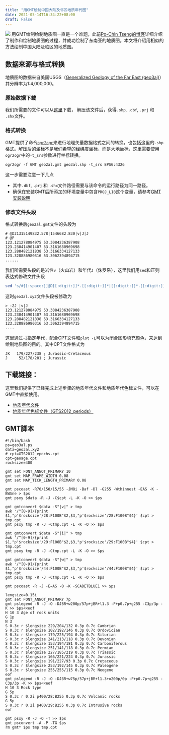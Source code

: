 ```yaml
---
title: "用GMT绘制中国大陆及邻区地质年代图"
date: 2021-05-14T16:34:22+08:00
draft: False
---
```


![](/img/gmt-map/geo3al.png)
用GMT绘制绘制地质图一直是一个难题，此前[Po-Chin Tseng的博客](https://jimmytseng79.github.io/GMT5_tutorials/geology_map.html)详细介绍了制作和绘制地质图的过程，并成功绘制了东南亚的地质图。本文将介绍用相似的方法绘制中国大陆及临区的地质图。

<!--more-->
## 数据来源与格式转换
地质图的数据来自美国USGS（[Generalized Geology of the Far East (geo3al)](https://catalog.data.gov/dataset/generalized-geology-of-the-far-east-geo3al)）其分辨率为1:4,000,000。

### 原始数据下载
我们所需要的文件可以从[这里](https://certmapper.cr.usgs.gov/data/we/ofr97470f/spatial/shape/geo3al.zip)下载，
解压该文件后，获得`.shp`, `.dbf`, `.prj` 和 `.shx`文件。

### 格式转换
GMT提供了命令[`ogr2ogr`](https://docs.gmt-china.org/latest/table/ogr2ogr/)来进行地理矢量数据格式之间的转换，也包括这里的`.shp`格式。解压后的坐标不是我们希望的经纬度坐标，而是大地坐标，这里需要使用`ogr2ogr`中的`-t_srs`参数进行坐标转换。

```
ogr2ogr -f GMT geo2al.gmt geo3al.shp -t_srs EPSG:4326
```

这一步需要注意一下几点
- 其中`.dbf`, `.prj` 和 `.shx`文件路径需要与该命令的运行路径为同一路径。
- 确保在安装GMT后所添加的环境变量中包含`PROJ_LIB`这个变量，请参考[GMT安装说明](https://docs.gmt-china.org/latest/install/macOS/#gmt)

### 修改文件头段
格式转换后`geo2al.gmt`文件的头段为
```
# @D21315149832.578|1546682.830|v|J|J
# @P
123.121278084975 53.3084236387908
123.230414901407 53.3161680969698
123.288482121838 53.3166334127133
123.328886980316 53.3062394894715
......
```
我们所需要头段的是岩性`v`（火山岩）和年代`J`（侏罗系），这里我们用`sed`和正则表达式修改文件头段
```bash
sed 's/#[[:space:]]@D[[:digit:]]*.[[:digit:]]*|[[:digit:]]*.[[:digit:]]*|\(.*\)|\(.*\)|\(.*\)/> -Z\2 |\1|\2/g; /^#/d' geo3al.gmt > geo3al.xy2
```
这时`geo3al.xy2`文件头段被修改为
```
> -ZJ |v|J
123.121278084975 53.3084236387908
123.230414901407 53.3161680969698
123.288482121838 53.3166334127133
123.328886980316 53.3062394894715
....
```
这里通过`-Z`指定年代，配合CPT文件和`plot -L`可以为闭合图形填充颜色，来达到绘制地质图的目的。其中CPT文件格式为
```
JK   179/227/238 ; Jurassic-Cretaceous
J     52/178/201 ; Jurassic
```

## 下载链接：
这里我们提供了已经完成上述步骤的地质年代文件和地质年代色标文件，可以在GMT中直接使用。
- [地质年代文件](/source/geo3al.xy2)
- [地质年代色标文件（GTS2012_periods）](/source/geoage.cpt)

## GMT脚本
```shell
#!/bin/bash
ps=geo3al.ps
data=geo3al.xy2
# cpt=GTS2012_epochs.cpt
cpt=geoage.cpt
rocksize=400

gmt set FONT_ANNOT_PRIMARY 10
gmt set MAP_FRAME_WIDTH 0.08
gmt set MAP_TICK_LENGTH_PRIMARY 0.08

gmt pscoast -R70/150/15/55 -JM8i -Baf -Dl -G255 -Wthinnest -EAS -K -BWSne > $ps
gmt psxy $data -R -J -C$cpt -L -K -O >> $ps

gmt gmtconvert $data -S"|v|" > tmp
awk '/^[0-9]/{print $1,"p'$rocksize'/28:F100B"$2,$3,"p'$rocksize'/28:F100B"$4}' $cpt > tmp.cpt
gmt psxy tmp -R -J -Ctmp.cpt -L -K -O >> $ps

gmt gmtconvert $data -S"|i|" > tmp
awk '/^[0-9]/{print $1,"p'$rocksize'/29:F100B"$2,$3,"p'$rocksize'/29:F100B"$4}' $cpt > tmp.cpt
gmt psxy tmp -R -J -Ctmp.cpt -L -K -O >> $ps

gmt gmtconvert $data -S"|w|" > tmp
awk '/^[0-9]/{print $1,"p'$rocksize'/44:F100B"$2,$3,"p'$rocksize'/44:F100B"$4}' $cpt > tmp.cpt
gmt psxy tmp -R -J -Ctmp.cpt -L -K -O >> $ps

gmt pscoast -R -J -E=AS -O -K -SCADETBLUE1 >> $ps

lengsize=0.15i
gmt set FONT_ANNOT_PRIMARY 7p
gmt pslegend -R -J -O -DJBR+w200p/57p+jBR+l1.3 -F+p0.7p+g255 -C3p/3p -K >> $ps<<eof
H 10 3 Age of rock units
G 1p
N 3
S 0.3c r $lengsize 229/204/132 0.3p 0.7c Cambrian
S 0.3c r $lengsize 102/192/146 0.3p 0.7c Ordovician
S 0.3c r $lengsize 179/225/194 0.3p 0.7c Silurian
S 0.3c r $lengsize 241/213/118 0.3p 0.7c Devonian
S 0.3c r $lengsize 153/194/181 0.3p 0.7c Carboniferous
S 0.3c r $lengsize 251/141/118 0.3p 0.7c Permian
S 0.3c r $lengsize 227/185/219 0.3p 0.7c Triassic
S 0.3c r $lengsize 166/221/224 0.3p 0.7c Jurassic
S 0.3c r $lengsize 191/227/93 0.3p 0.7c Cretaceous
S 0.3c r $lengsize 253/192/145 0.3p 0.7c Paleogene
S 0.3c r $lengsize 255/255/115 0.3p 0.7c Neogene
eof
gmt pslegend -R -J -O -DJBR+w75p/57p+jBR+l1.3+o200p/0p -F+p0.7p+g255 -C3p/3p -K >> $ps<<eof
H 10 3 Rock type
G 5p
S 0.3c r 0.2i p400/28:B255 0.3p 0.7c Volcanic rocks
G 5p
S 0.3c r 0.2i p400/29:B255 0.3p 0.7c Intrusive rocks
eof

gmt psxy -R -J -O -T >> $ps
gmt psconvert -A -P -TG $ps
rm gmt* $ps tmp tmp.cpt 
```

